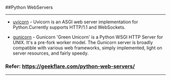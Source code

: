 ##Python WebServers
***
- [uvicorn](https://www.uvicorn.org/) - Uvicorn is an ASGI web server implementation for Python.Currently supports HTTP/1.1 and WebSockets.

- [gunicorn](https://gunicorn.org/) - Gunicorn 'Green Unicorn' is a Python WSGI HTTP Server for UNIX. It's a pre-fork worker model. The Gunicorn server is broadly compatible with various web frameworks, simply implemented, light on server resources, and fairly speedy.

### Refer: https://geekflare.com/python-web-servers/
 
***
